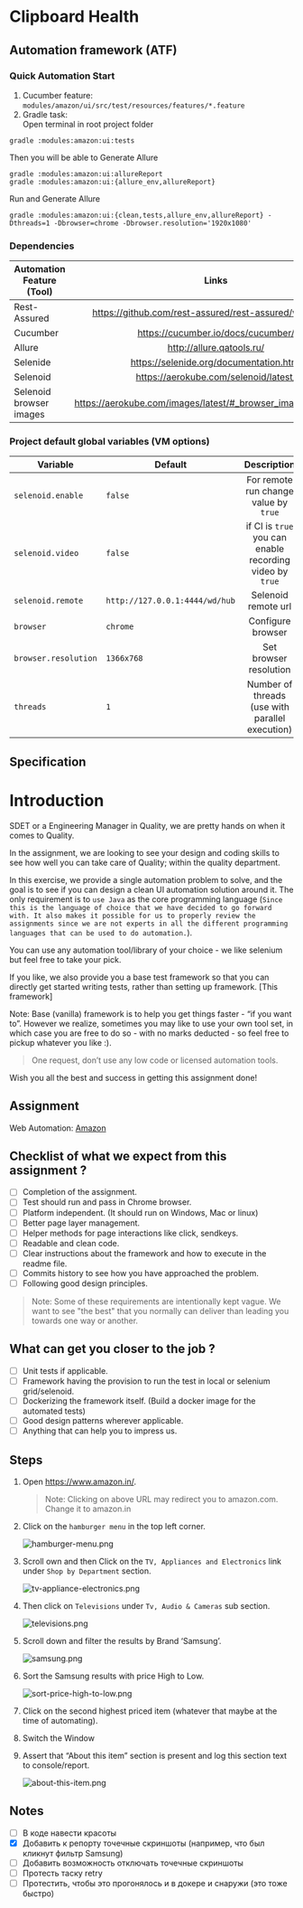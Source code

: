 # Clipboard Health 

## Automation framework (ATF)

### Quick Automation Start

1) Cucumber feature:</br >
   `modules/amazon/ui/src/test/resources/features/*.feature`
2) Gradle task:</br >
   Open terminal in root project folder

```
gradle :modules:amazon:ui:tests 
```

Then you will be able to Generate Allure

```
gradle :modules:amazon:ui:allureReport
gradle :modules:amazon:ui:{allure_env,allureReport}
```

Run and Generate Allure
```
gradle :modules:amazon:ui:{clean,tests,allure_env,allureReport} -Dthreads=1 -Dbrowser=chrome -Dbrowser.resolution='1920x1080'
```

### Dependencies

| Automation Feature (Tool) |                             Links                              |
|---------------------------|:--------------------------------------------------------------:|
| Rest-Assured              |    https://github.com/rest-assured/rest-assured/wiki/Usage     |
| Cucumber                  |               https://cucumber.io/docs/cucumber/               |
| Allure                    |                   http://allure.qatools.ru/                    |
| Selenide                  |            https://selenide.org/documentation.html             |
| Selenoid                  |             https://aerokube.com/selenoid/latest/              |
| Selenoid browser images   | https://aerokube.com/images/latest/#_browser_image_information |

### Project default global variables (VM options)

| Variable             | Default                          |                        Description                        |
|----------------------|----------------------------------|:---------------------------------------------------------:|
| `selenoid.enable`    | `false`                          |           For remote run change value by `true`           |
| `selenoid.video`     | `false`                          | if  CI is `true` you can enable recording video by `true` |
| `selenoid.remote`    | `http://127.0.0.1:4444/wd/hub`   |                    Selenoid remote url                    |
| `browser`            | `chrome`                         |                     Configure browser                     |
| `browser.resolution` | `1366x768`                       |                  Set browser resolution                   |
| `threads`            | `1`                              |      Number of threads (use with parallel execution)      |


## Specification

# Introduction

SDET or a Engineering Manager in Quality, we are pretty hands on when it comes to Quality.

In the assignment, we are looking to see your design and coding skills to see how well you can take care of Quality;
within the quality department.

In this exercise, we provide a single automation problem to solve, and the goal is to see if you can design a clean UI
automation solution around it. The only requirement is to `use Java` as the core programming language (`Since this is the language of choice that we have decided to go forward with. It also makes it possible for us to properly review the assignments since we are not experts in all the different programming languages that can be used to do automation.`).

You can use any automation tool/library of your choice - we like selenium but feel free to take your pick.

If you like, we also provide you a base test framework so that you can directly get started writing tests, rather than setting up framework. [This framework]

Note: Base (vanilla) framework is to help you get things faster - “if you want to”. However we realize, sometimes you may like to use your own tool set, in which case you are free to do so - with no marks deducted - so feel free to pickup whatever you like :).

> One request, don’t use any low code or licensed automation tools.

Wish you all the best and success in getting this assignment done!

## Assignment

Web Automation: [Amazon](https://www.amazon.in/)

## Checklist of what we expect from this assignment ?

- [ ] Completion of the assignment.
- [ ] Test should run and pass in Chrome browser.
- [ ] Platform independent. (It should run on Windows, Mac or linux)
- [ ] Better page layer management.
- [ ] Helper methods for page interactions like click, sendkeys.
- [ ] Readable and clean code.
- [ ] Clear instructions about the framework and how to execute in the readme file.
- [ ] Commits history to see how you have approached the problem.
- [ ] Following good design principles.

> Note: Some of these requirements are intentionally kept vague.
> We want to see "the best" that you normally can deliver than leading you towards one way or another.

## What can get you closer to the job ?

- [ ] Unit tests if applicable.
- [ ] Framework having the provision to run the test in local or selenium grid/selenoid.
- [ ] Dockerizing the framework itself. (Build a docker image for the automated tests)
- [ ] Good design patterns wherever applicable.
- [ ] Anything that can help you to impress us.

## Steps

1. Open <https://www.amazon.in/>.
   > Note: Clicking on above URL may redirect you to amazon.com. Change it to amazon.in
2. Click on the `hamburger menu` in the top left corner.

   ![hamburger-menu.png](docs/hamburger-menu.png)
3. Scroll own and then Click on the `TV, Appliances and Electronics` link under `Shop by Department` section.

   ![tv-appliance-electronics.png](docs/tv-appliance-electronics.png)
4. Then click on `Televisions` under `Tv, Audio & Cameras` sub section.

   ![televisions.png](docs/televisions.png)
5. Scroll down and filter the results by Brand ‘Samsung’.

   ![samsung.png](docs/samsung.png)
6. Sort the Samsung results with price High to Low.

   ![sort-price-high-to-low.png](docs/sort-price-high-to-low.png)
7. Click on the second highest priced item (whatever that maybe at the time of automating).
8. Switch the Window
9. Assert that  “About this item” section is present and log this section text to console/report.

   ![about-this-item.png](docs/about-this-item.png)

## Notes

- [ ] В коде навести красоты
- [x] Добавить к репорту точечные скриншоты (например, что был кликнут фильтр Samsung)
- [ ] Добавить возможность отключать точечные скриншоты
- [ ] Протесть таску retry 
- [ ] Протестить, чтобы это прогонялось и в докере и снаружи (это тоже быстро)